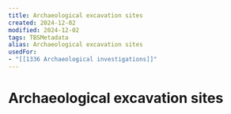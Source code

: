 ```yaml
---
title: Archaeological excavation sites
created: 2024-12-02
modified: 2024-12-02
tags: TBSMetadata
alias: Archaeological excavation sites
usedFor:
- "[[1336 Archaeological investigations]]"
---
```

# Archaeological excavation sites

